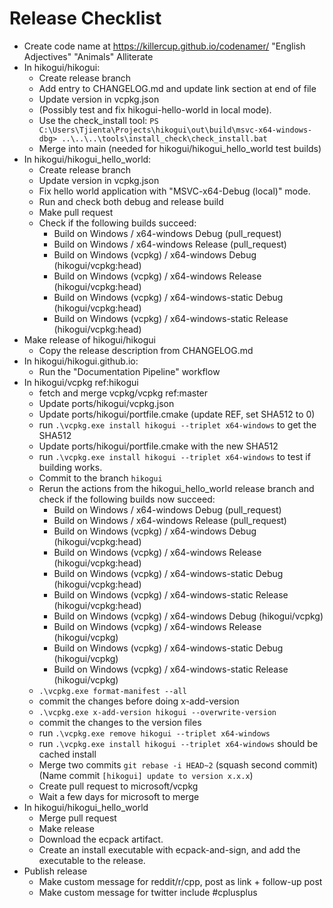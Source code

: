Release Checklist
=================

 * Create code name at <https://killercup.github.io/codenamer/> "English Adjectives" "Animals" Alliterate
 * In hikogui/hikogui:
   - Create release branch
   - Add entry to CHANGELOG.md and update link section at end of file
   - Update version in vcpkg.json
   - (Possibly test and fix hikogui-hello-world in local mode).
   - Use the check_install tool:
     `PS C:\Users\Tjienta\Projects\hikogui\out\build\msvc-x64-windows-dbg> ..\..\..\tools\install_check\check_install.bat`
   - Merge into main (needed for hikogui/hikogui\_hello\_world test builds)
 * In hikogui/hikogui\_hello\_world:
   - Create release branch
   - Update version in vcpkg.json
   - Fix hello world application with "MSVC-x64-Debug (local)" mode.
   - Run and check both debug and release build
   - Make pull request
   - Check if the following builds succeed:
     - Build on Windows / x64-windows Debug (pull_request)
     - Build on Windows / x64-windows Release (pull_request)
     - Build on Windows (vcpkg) / x64-windows Debug (hikogui/vcpkg:head)
     - Build on Windows (vcpkg) / x64-windows Release (hikogui/vcpkg:head)
     - Build on Windows (vcpkg) / x64-windows-static Debug (hikogui/vcpkg:head)
     - Build on Windows (vcpkg) / x64-windows-static Release (hikogui/vcpkg:head)
 * Make release of hikogui/hikogui
   - Copy the release description from CHANGELOG.md
 * In hikogui/hikogui.github.io:
   - Run the "Documentation Pipeline" workflow
 * In hikogui/vcpkg ref:hikogui
   - fetch and merge vcpkg/vcpkg ref:master
   - Update ports/hikogui/vcpkg.json
   - Update ports/hikogui/portfile.cmake (update REF, set SHA512 to 0)
   - run `.\vcpkg.exe install hikogui --triplet x64-windows` to get the SHA512
   - Update ports/hikogui/portfile.cmake with the new SHA512
   - run `.\vcpkg.exe install hikogui --triplet x64-windows` to test if building works.
   - Commit to the branch `hikogui`
   - Rerun the actions from the hikogui\_hello\_world release branch and check if
     the following builds now succeed:
     - Build on Windows / x64-windows Debug (pull_request)
     - Build on Windows / x64-windows Release (pull_request)
     - Build on Windows (vcpkg) / x64-windows Debug (hikogui/vcpkg:head)
     - Build on Windows (vcpkg) / x64-windows Release (hikogui/vcpkg:head)
     - Build on Windows (vcpkg) / x64-windows-static Debug (hikogui/vcpkg:head)
     - Build on Windows (vcpkg) / x64-windows-static Release (hikogui/vcpkg:head)
     - Build on Windows (vcpkg) / x64-windows Debug (hikogui/vcpkg)
     - Build on Windows (vcpkg) / x64-windows Release (hikogui/vcpkg)
     - Build on Windows (vcpkg) / x64-windows-static Debug (hikogui/vcpkg)
     - Build on Windows (vcpkg) / x64-windows-static Release (hikogui/vcpkg)
   - `.\vcpkg.exe format-manifest --all`
   - commit the changes before doing x-add-version
   - `.\vcpkg.exe x-add-version hikogui --overwrite-version`
   - commit the changes to the version files
   - run `.\vcpkg.exe remove hikogui --triplet x64-windows`
   - run `.\vcpkg.exe install hikogui --triplet x64-windows` should be cached install
   - Merge two commits `git rebase -i HEAD~2` (squash second commit) (Name commit `[hikogui] update to version x.x.x`)
   - Create pull request to microsoft/vcpkg
   - Wait a few days for microsoft to merge
 * In hikogui/hikogui\_hello\_world
   - Merge pull request
   - Make release
   - Download the ecpack artifact.
   - Create an install executable with ecpack-and-sign, and add the executable to the release.
 * Publish release
   - Make custom message for reddit/r/cpp, post as link + follow-up post
   - Make custom message for twitter include \#cplusplus

